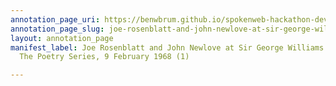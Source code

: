 ```yaml
---
annotation_page_uri: https://benwbrum.github.io/spokenweb-hackathon-development-noterms/annotations/joe-rosenblatt-and-john-newlove-at-sir-george-williams-university-the-poetry-series-9-february-1968-1--canvas-1-joe-rosenblatt.json
annotation_page_slug: joe-rosenblatt-and-john-newlove-at-sir-george-williams-university-the-poetry-series-9-february-1968-1--canvas-1-joe-rosenblatt
layout: annotation_page
manifest_label: Joe Rosenblatt and John Newlove at Sir George Williams University,
  The Poetry Series, 9 February 1968 (1)

---
```

